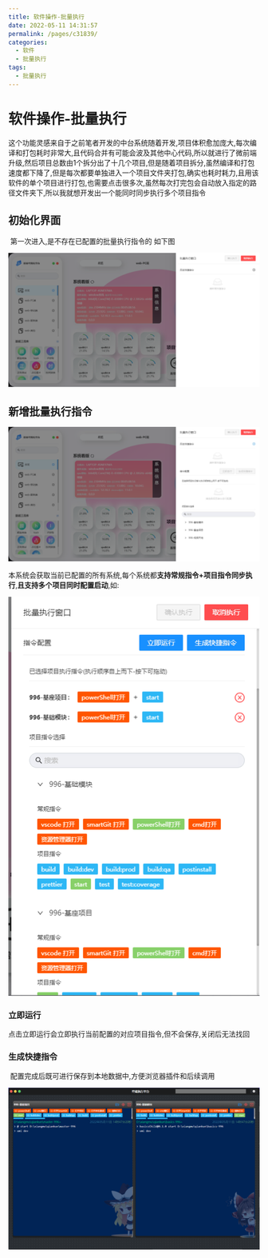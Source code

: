 ```yaml
---
title: 软件操作-批量执行
date: 2022-05-11 14:31:57
permalink: /pages/c31839/
categories:
  - 软件
  - 批量执行
tags:
  - 批量执行
---
```


# 软件操作-批量执行

​	这个功能灵感来自于之前笔者开发的中台系统随着开发,项目体积愈加庞大,每次编译和打包耗时非常大,且代码合并有可能会波及其他中心代码,所以就进行了微前端升级,然后项目总数由1个拆分出了十几个项目,但是随着项目拆分,虽然编译和打包速度都下降了,但是每次都要单独进入一个项目文件夹打包,确实也耗时耗力,且用该软件的单个项目进行打包,也需要点击很多次,虽然每次打完包会自动放入指定的路径文件夹下,所以我就想开发出一个能同时同步执行多个项目指令

## 初始化界面

​	第一次进入,是不存在已配置的批量执行指令的 如下图

![image-20220511144048248](./image-20220511144048248.png)

## 新增批量执行指令

![image-20220511144201645](./image-20220511144201645.png)

本系统会获取当前已配置的所有系统,每个系统都**支持常规指令+项目指令同步执行**,**且支持多个项目同时配置启动**,如:

![image-20220511144356832](./image-20220511144356832.png)

### 立即运行

​	点击立即运行会立即执行当前配置的对应项目指令,但不会保存,关闭后无法找回

### 生成快捷指令

​	配置完成后既可进行保存到本地数据中,方便浏览器插件和后续调用

![image-20220511144737589](./image-20220511144737589.png)